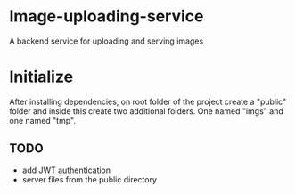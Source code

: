 # Image-uploading-service

A backend service for uploading and serving images

# Initialize

After installing dependencies, on root folder of the project create a "public" folder and inside this create two additional folders. One named "imgs" and one named "tmp".

## TODO

- add JWT authentication
- server files from the public directory